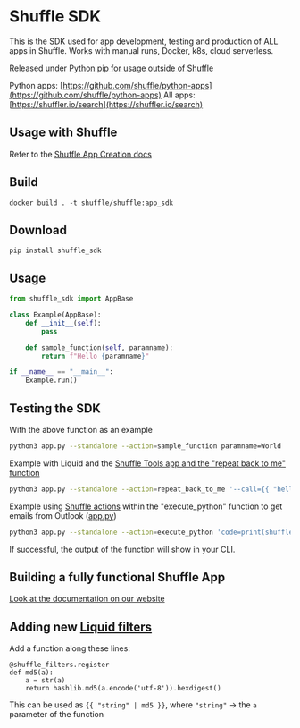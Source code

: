 # Shuffle SDK
This is the SDK used for app development, testing and production of ALL apps in Shuffle. Works with manual runs, Docker, k8s, cloud serverless. 

Released under [Python pip for usage outside of Shuffle](https://pypi.org/project/shuffle-sdk/) 

Python apps: [https://github.com/shuffle/python-apps](https://github.com/shuffle/python-apps)
All apps: [https://shuffler.io/search](https://shuffler.io/search)

## Usage with Shuffle
Refer to the [Shuffle App Creation docs](https://shuffler.io/docs/app_creation)

## Build
`docker build . -t shuffle/shuffle:app_sdk`

## Download
```
pip install shuffle_sdk
```

## Usage
```python
from shuffle_sdk import AppBase

class Example(AppBase):
    def __init__(self):
        pass

    def sample_function(self, paramname):
        return f"Hello {paramname}"

if __name__ == "__main__":
    Example.run()
```

## Testing the SDK
With the above function as an example
```bash
python3 app.py --standalone --action=sample_function paramname=World
```

Example with Liquid and the [Shuffle Tools app and the "repeat back to me" function](https://github.com/Shuffle/python-apps/blob/678187d1198f5e8fd2072e475dbbbf858728dde8/shuffle-tools/1.2.0/src/app.py#L235)
```bash
python3 app.py --standalone --action=repeat_back_to_me '--call={{ "hello" | replace: "o", "lol" }}'
```

Example using [Shuffle actions](https://github.com/shuffle/shufflepy) within the "execute_python" function to get emails from Outlook ([app.py](https://github.com/Shuffle/python-apps/blob/678187d1198f5e8fd2072e475dbbbf858728dde8/shuffle-tools/1.2.0/src/app.py#L570))
```bash
python3 app.py --standalone --action=execute_python 'code=print(shuffle.run_app(app_id="accdaaf2eeba6a6ed43b2efc0112032d", action="get_emails"))'
```

If successful, the output of the function will show in your CLI.

## Building a fully functional Shuffle App
[Look at the documentation on our website](https://shuffler.io/docs/app_creation)

## Adding new [Liquid filters](https://shuffler.io/docs/liquid)
Add a function along these lines:
```
@shuffle_filters.register
def md5(a):
    a = str(a)
    return hashlib.md5(a.encode('utf-8')).hexdigest()
```

This can be used as `{{ "string" | md5 }}`, where `"string"` -> the `a` parameter of the function
